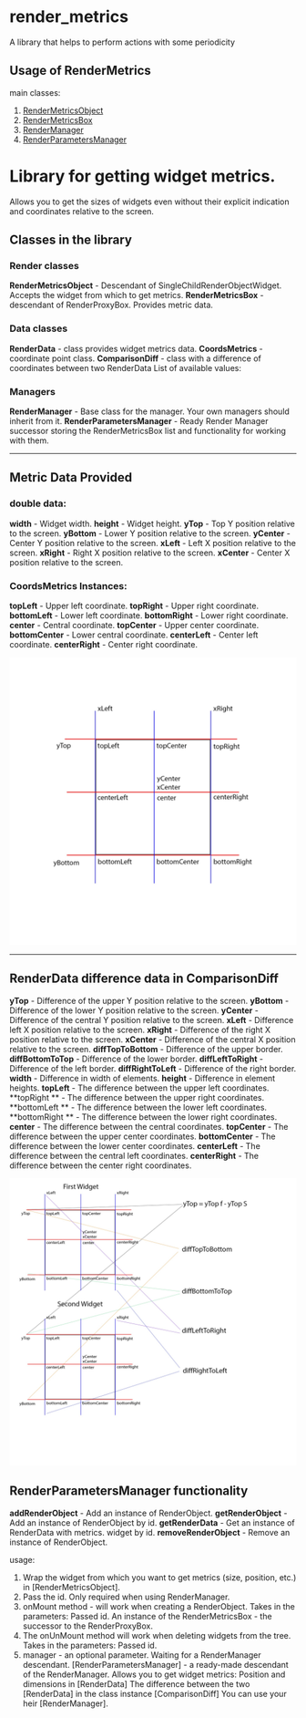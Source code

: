 # render_metrics

A library that helps to perform actions with some periodicity

## Usage of RenderMetrics

main classes:

1. [RenderMetricsObject](/lib/src/render/render_metrics.dart)
2. [RenderMetricsBox](/lib/src/render/render_metrics.dart)
3. [RenderManager](/lib/src/manager/render_manager.dart)
4. [RenderParametersManager](/lib/src/manager/render_parameters_manager.dart)

# Library for getting widget metrics.

Allows you to get the sizes of widgets even without their explicit indication and coordinates relative to the screen.

## Classes in the library

### Render classes
**RenderMetricsObject** - Descendant of SingleChildRenderObjectWidget. Accepts the widget from which to get metrics.
**RenderMetricsBox** - descendant of RenderProxyBox. Provides metric data.

### Data classes
**RenderData** - class provides widget metrics data.
**CoordsMetrics** - coordinate point class.
**ComparisonDiff** - class with a difference of coordinates between two RenderData
List of available values:

### Managers
**RenderManager** - Base class for the manager. Your own managers should inherit from it.
**RenderParametersManager** - Ready Render Manager successor storing the RenderMetricsBox list and functionality for working with them.
____

## Metric Data Provided

### double data:
**width** - Widget width.
**height** - Widget height.
**yTop** - Top Y position relative to the screen.
**yBottom** - Lower Y position relative to the screen.
**yCenter** - Center Y position relative to the screen.
**xLeft** - Left X position relative to the screen.
**xRight** - Right X position relative to the screen.
**xCenter** - Center X position relative to the screen.

### CoordsMetrics Instances:
**topLeft** - Upper left coordinate.
**topRight** - Upper right coordinate.
**bottomLeft** - Lower left coordinate.
**bottomRight** - Lower right coordinate.
**center** - Central coordinate.
**topCenter** - Upper center coordinate.
**bottomCenter** - Lower central coordinate.
**centerLeft** - Center left coordinate.
**centerRight** - Center right coordinate.

![](metrics_image.jpg)
____

## RenderData difference data in ComparisonDiff
**yTop** - Difference of the upper Y position relative to the screen.
**yBottom** - Difference of the lower Y position relative to the screen.
**yCenter** - Difference of the central Y position relative to the screen.
**xLeft** - Difference left X position relative to the screen.
**xRight** - Difference of the right X position relative to the screen.
**xCenter** - Difference of the central X position relative to the screen.
**diffTopToBottom** - Difference of the upper border.
**diffBottomToTop** - Difference of the lower border.
**diffLeftToRight** - Difference of the left border.
**diffRightToLeft** - Difference of the right border.
**width** - Difference in width of elements.
**height** - Difference in element heights.
**topLeft** - The difference between the upper left coordinates.
**topRight ** - The difference between the upper right coordinates.
**bottomLeft ** - The difference between the lower left coordinates.
**bottomRight ** - The difference between the lower right coordinates.
**center** - The difference between the central coordinates.
**topCenter** - The difference between the upper center coordinates.
**bottomCenter** - The difference between the lower center coordinates.
**centerLeft** - The difference between the central left coordinates.
**centerRight** - The difference between the center right coordinates.

![](diff_image.jpg)

## RenderParametersManager functionality
**addRenderObject** - Add an instance of RenderObject.
**getRenderObject** - Add an instance of RenderObject by id.
**getRenderData** - Get an instance of RenderData with metrics. widget by id.
**removeRenderObject** - Remove an instance of RenderObject.


usage:

1. Wrap the widget from which you want to get metrics (size, position, etc.) in [RenderMetricsObject].
2. Pass the id. Only required when using RenderManager.
3. onMount method - will work when creating a RenderObject.
Takes in the parameters:
Passed id.
An instance of the RenderMetricsBox - the successor to the RenderProxyBox.
4. The onUnMount method will work when deleting widgets from the tree.
Takes in the parameters:
Passed id.
5. manager - an optional parameter. Waiting for a RenderManager descendant.
[RenderParametersManager] - a ready-made descendant of the RenderManager.
Allows you to get widget metrics:
Position and dimensions in [RenderData]
The difference between the two [RenderData] in the class instance [ComparisonDiff]
You can use your heir [RenderManager].